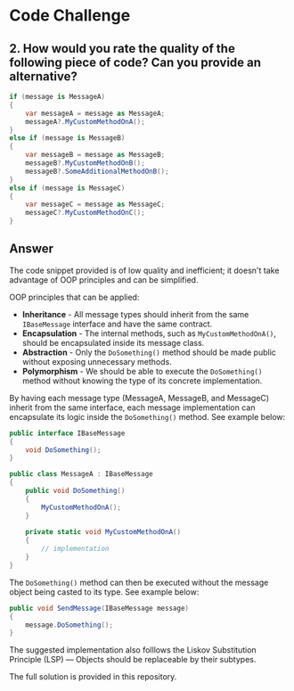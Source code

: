 # Code Challenge

## 2. How would you rate the quality of the following piece of code? Can you provide an alternative?

```c#
if (message is MessageA)
{
    var messageA = message as MessageA;
    messageA?.MyCustomMethodOnA();
}
else if (message is MessageB)
{
    var messageB = message as MessageB;
    messageB?.MyCustomMethodOnB();
    messageB?.SomeAdditionalMethodOnB();
}
else if (message is MessageC)
{
    var messageC = message as MessageC;
    messageC?.MyCustomMethodOnC();
}
```

## Answer

The code snippet provided is of low quality and inefficient; it doesn't take advantage of OOP principles and can be simplified.

OOP principles that can be applied:
- **Inheritance** - All message types should inherit from the same `IBaseMessage` interface and have the same contract.
- **Encapsulation** - The internal methods, such as `MyCustomMethodOnA()`, should be encapsulated inside its message class.
- **Abstraction** - Only the `DoSomething()` method should be made public without exposing unnecessary methods.
- **Polymorphism** - We should be able to execute the `DoSomething()` method without knowing the type of its concrete implementation.

By having each message type (MessageA, MessageB, and MessageC) inherit from the same interface, each message implementation can encapsulate its logic inside the `DoSomething()` method. See example below:

```c#
public interface IBaseMessage
{
    void DoSomething();
}

public class MessageA : IBaseMessage 
{
    public void DoSomething()
    {
        MyCustomMethodOnA();
    }
    
    private static void MyCustomMethodOnA()
    {
        // implementation
    }
}
```

The `DoSomething()` method can then be executed without the message object being casted to its type. See example below:

```c#
public void SendMessage(IBaseMessage message)
{
    message.DoSomething();
}
```

The suggested implementation also folllows the Liskov Substitution Principle (LSP) — Objects should be replaceable by their subtypes.

The full solution is provided in this repository.
